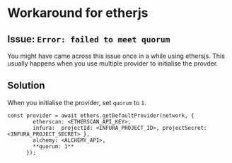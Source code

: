 # Workaround for etherjs

## Issue: `Error: failed to meet quorum`
You might have came across this issue once in a while using ethersjs. This usually happens when you use multiple provider to initialise the provder.

## Solution
When you initialise the provider, set `quorum` to `1`.
``` JS
const provider = await ethers.getDefaultProvider(network, {
        etherscan: <ETHERSCAN_API_KEY>,
        infura:  projectId: <INFURA_PROJECT_ID>, projectSecret: <INFURA_PROJECT_SECRET> },
        alchemy: <ALCHEMY_API>,
        **quorum: 1**
      });
```